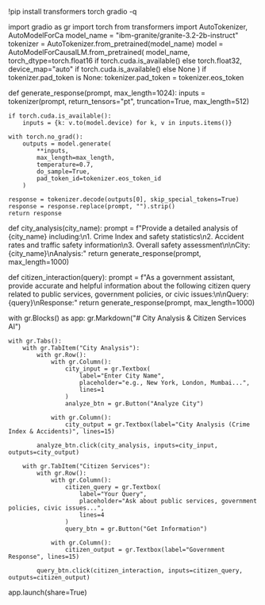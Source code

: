 

!pip install transformers torch gradio -q

import gradio as gr
import torch
from transformers import AutoTokenizer, AutoModelForCa 
model_name = "ibm-granite/granite-3.2-2b-instruct"
tokenizer = AutoTokenizer.from_pretrained(model_name)
model = AutoModelForCausalLM.from_pretrained(
    model_name,
    torch_dtype=torch.float16 if torch.cuda.is_available() else torch.float32,
    device_map="auto" if torch.cuda.is_available() else None
)
if tokenizer.pad_token is None:
    tokenizer.pad_token = tokenizer.eos_token

def generate_response(prompt, max_length=1024):
    inputs = tokenizer(prompt, return_tensors="pt", truncation=True, max_length=512)

    if torch.cuda.is_available():
        inputs = {k: v.to(model.device) for k, v in inputs.items()}

    with torch.no_grad():
        outputs = model.generate(
            **inputs,
            max_length=max_length,
            temperature=0.7,
            do_sample=True,
            pad_token_id=tokenizer.eos_token_id
        )

    response = tokenizer.decode(outputs[0], skip_special_tokens=True)
    response = response.replace(prompt, "").strip()
    return response

def city_analysis(city_name):
    prompt = f"Provide a detailed analysis of {city_name} including:\n1. Crime Index and safety statistics\n2. Accident rates and traffic safety information\n3. Overall safety assessment\n\nCity: {city_name}\nAnalysis:"
    return generate_response(prompt, max_length=1000)

def citizen_interaction(query):
    prompt = f"As a government assistant, provide accurate and helpful information about the following citizen query related to public services, government policies, or civic issues:\n\nQuery: {query}\nResponse:"
    return generate_response(prompt, max_length=1000)

with gr.Blocks() as app:
    gr.Markdown("# City Analysis & Citizen Services AI")

    with gr.Tabs():
        with gr.TabItem("City Analysis"):
            with gr.Row():
                with gr.Column():
                    city_input = gr.Textbox(
                        label="Enter City Name",
                        placeholder="e.g., New York, London, Mumbai...",
                        lines=1
                    )
                    analyze_btn = gr.Button("Analyze City")

                with gr.Column():
                    city_output = gr.Textbox(label="City Analysis (Crime Index & Accidents)", lines=15)

            analyze_btn.click(city_analysis, inputs=city_input, outputs=city_output)

        with gr.TabItem("Citizen Services"):
            with gr.Row():
                with gr.Column():
                    citizen_query = gr.Textbox(
                        label="Your Query",
                        placeholder="Ask about public services, government policies, civic issues...",
                        lines=4
                    )
                    query_btn = gr.Button("Get Information")

                with gr.Column():
                    citizen_output = gr.Textbox(label="Government Response", lines=15)

            query_btn.click(citizen_interaction, inputs=citizen_query, outputs=citizen_output)

app.launch(share=True)
